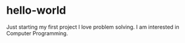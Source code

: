 # hello-world
Just starting my first project
I love problem solving. I am interested in Computer Programming.
